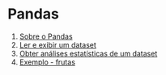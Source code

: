 # Pandas

1. [Sobre o Pandas](estudos/about.md)
1. [Ler e exibir um dataset](estudos/ler-exibir-dataset.md)
1. [Obter análises estatísticas de um dataset](estudos/analise-estatistica.md)
1. [Exemplo - frutas](estudos/ex-pandas-frutas.md)